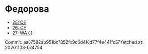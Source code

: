 # Федорова
- [25: CE](25.md)
- [26: CE](26.md)
- [27: WA 01](27.md)

Commit: aa07582ab951bc7852fc9c6d4f0d77f4e441fc57
 fetched at: 20201103-024754
